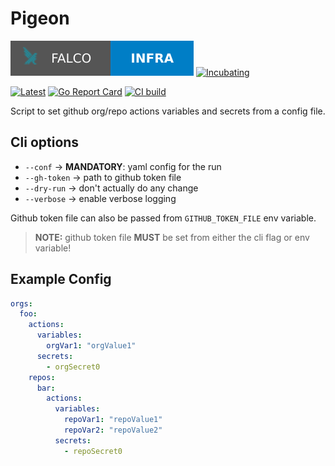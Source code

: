 # Pigeon 

[![Falco Infra Repository](https://github.com/falcosecurity/evolution/blob/main/repos/badges/falco-infra-blue.svg)](https://github.com/falcosecurity/evolution/blob/main/REPOSITORIES.md#infra-scope) [![Incubating](https://img.shields.io/badge/status-incubating-orange?style=for-the-badge)](https://github.com/falcosecurity/evolution/blob/main/REPOSITORIES.md#incubating)

[![Latest](https://img.shields.io/github/v/release/falcosecurity/pigeon)](https://github.com/falcosecurity/pigeon/releases/latest)
[![Go Report Card](https://goreportcard.com/badge/github.com/falcosecurity/pigeon)](https://goreportcard.com/report/github.com/falcosecurity/pigeon)
[![CI build](https://github.com/falcosecurity/pigeon/actions/workflows/ci.yaml/badge.svg)](https://github.com/falcosecurity/pigeon/actions/workflows/ci.yaml)

Script to set github org/repo actions variables and secrets from a config file.  

## Cli options

* `--conf` -> **MANDATORY**: yaml config for the run
* `--gh-token` -> path to github token file
* `--dry-run` -> don't actually do any change
* `--verbose` -> enable verbose logging

Github token file can also be passed from `GITHUB_TOKEN_FILE` env variable.    
> **NOTE:** github token file **MUST** be set from either the cli flag or env variable!

## Example Config

```yaml
orgs:
  foo:
    actions:
      variables:
        orgVar1: "orgValue1"
      secrets:
        - orgSecret0
    repos:
      bar:
        actions:
          variables:
            repoVar1: "repoValue1"
            repoVar2: "repoValue2"
          secrets:
            - repoSecret0
```
